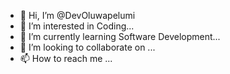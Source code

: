 - 👋 Hi, I’m @DevOluwapelumi
- 👀 I’m interested in Coding...
- 🌱 I’m currently learning Software Development...
- 💞️ I’m looking to collaborate on ...
- 📫 How to reach me ...

<!---
DevOluwapelumi/DevOluwapelumi is a ✨ special ✨ repository because its `README.md` (this file) appears on your GitHub profile.
You can click the Preview link to take a look at your changes.
--->
